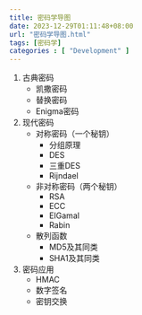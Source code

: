 ```yaml
---
title: 密码学导图
date: 2023-12-29T01:11:48+08:00
url: "密码学导图.html"
tags: [密码学]
categories : [ "Development" ]
---
```


1. 古典密码
    - 凯撒密码
    - 替换密码
    - Enigma密码
1. 现代密码
    - 对称密码（一个秘钥）
        - 分组原理
        - DES
        - 三重DES
        - Rijndael
    - 非对称密码（两个秘钥）
        - RSA
        - ECC
        - EIGamal
        - Rabin
    - 散列函数
        - MD5及其同类
        - SHA1及其同类
1. 密码应用
    - HMAC
    - 数字签名
    - 密钥交换

